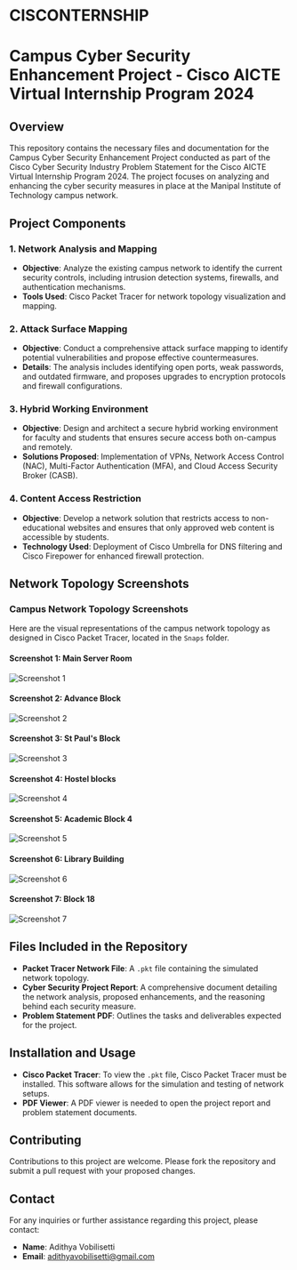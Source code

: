 # CISCONTERNSHIP
# Campus Cyber Security Enhancement Project - Cisco AICTE Virtual Internship Program 2024

## Overview

This repository contains the necessary files and documentation for the Campus Cyber Security Enhancement Project conducted as part of the Cisco Cyber Security Industry Problem Statement for the Cisco AICTE Virtual Internship Program 2024. The project focuses on analyzing and enhancing the cyber security measures in place at the Manipal Institute of Technology campus network.

## Project Components

### 1. Network Analysis and Mapping

- **Objective**: Analyze the existing campus network to identify the current security controls, including intrusion detection systems, firewalls, and authentication mechanisms.
- **Tools Used**: Cisco Packet Tracer for network topology visualization and mapping.

### 2. Attack Surface Mapping

- **Objective**: Conduct a comprehensive attack surface mapping to identify potential vulnerabilities and propose effective countermeasures.
- **Details**: The analysis includes identifying open ports, weak passwords, and outdated firmware, and proposes upgrades to encryption protocols and firewall configurations.

### 3. Hybrid Working Environment

- **Objective**: Design and architect a secure hybrid working environment for faculty and students that ensures secure access both on-campus and remotely.
- **Solutions Proposed**: Implementation of VPNs, Network Access Control (NAC), Multi-Factor Authentication (MFA), and Cloud Access Security Broker (CASB).

### 4. Content Access Restriction

- **Objective**: Develop a network solution that restricts access to non-educational websites and ensures that only approved web content is accessible by students.
- **Technology Used**: Deployment of Cisco Umbrella for DNS filtering and Cisco Firepower for enhanced firewall protection.

## Network Topology Screenshots

### Campus Network Topology Screenshots

Here are the visual representations of the campus network topology as designed in Cisco Packet Tracer, located in the `Snaps` folder.

#### Screenshot 1: Main Server Room

![Screenshot 1](https://github.com/user-attachments/assets/6bae6afe-336f-4afa-8726-99c05c195123)

#### Screenshot 2: Advance Block

![Screenshot 2](https://github.com/user-attachments/assets/0de0492d-d4b7-4571-90d7-4360a9b240e0)

#### Screenshot 3: St Paul's Block

![Screenshot 3](https://github.com/user-attachments/assets/856e83d8-1b7c-4a3a-8443-a36cd613c496)

#### Screenshot 4: Hostel blocks

![Screenshot 4](https://github.com/user-attachments/assets/ca5d7a0c-54b0-4275-b50f-866d2e280816)

#### Screenshot 5: Academic Block 4

![Screenshot 5](https://github.com/user-attachments/assets/45b3db23-b29c-4648-a7cc-2734cd4fd730)

#### Screenshot 6: Library Building

![Screenshot 6](https://github.com/user-attachments/assets/64934ca7-2fec-4216-bdbf-ec794663c31f)

#### Screenshot 7: Block 18

![Screenshot 7](https://github.com/user-attachments/assets/328859aa-8bdf-401e-9720-6e2f15a04dc9)

## Files Included in the Repository

- **Packet Tracer Network File**: A `.pkt` file containing the simulated network topology.
- **Cyber Security Project Report**: A comprehensive document detailing the network analysis, proposed enhancements, and the reasoning behind each security measure.
- **Problem Statement PDF**: Outlines the tasks and deliverables expected for the project.

## Installation and Usage

- **Cisco Packet Tracer**: To view the `.pkt` file, Cisco Packet Tracer must be installed. This software allows for the simulation and testing of network setups.
- **PDF Viewer**: A PDF viewer is needed to open the project report and problem statement documents.

## Contributing

Contributions to this project are welcome. Please fork the repository and submit a pull request with your proposed changes.

## Contact

For any inquiries or further assistance regarding this project, please contact:

- **Name**: Adithya Vobilisetti
- **Email**: [adithyavobilisetti@gmail.com](mailto:adithyavobilisetti@gmail.com)


